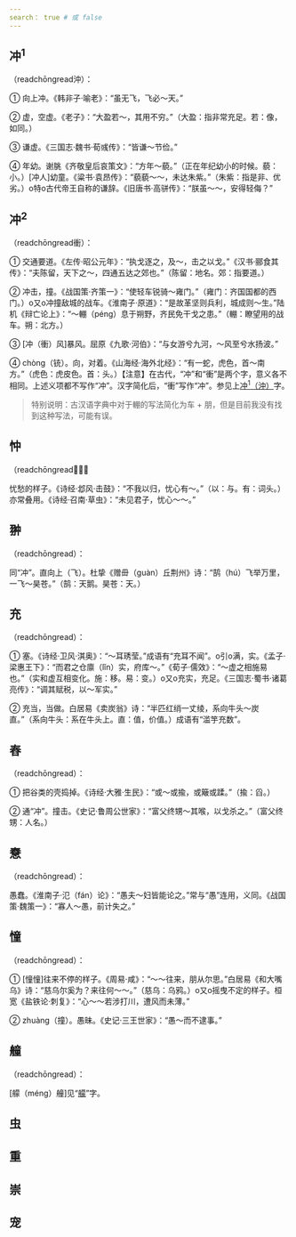 ```yaml
---
search： true # 或 false
---
```


## 冲<sup>1</sup>

（readchōngread沖）：

➀ 向上冲。《韩非子·喻老》：“虽无飞，飞必～天。”

➁ 虚，空虚。《老子》：“大盈若～，其用不穷。”（大盈：指非常充足。若：像，如同。）

➂ 谦虚。《三国志·魏书·荀彧传》：“皆谦～节俭。”

➃ 年幼。谢脁《齐敬皇后哀策文》：“方年～藐。”（正在年纪幼小的时候。藐：小。）[冲人]幼童。《粱书·袁昂传》：“藐藐～～，未达朱紫。”（朱紫：指是非、优劣。）o特o古代帝王自称的谦辞。《旧唐书·高骈传》：“朕虽～～，安得轻侮？”

## 冲<sup>2</sup>

（readchōngread衝）：


➀ 交通要道。《左传·昭公元年》：“执戈逐之，及～，击之以戈。”《汉书·郦食其传》：“夫陈留，天下之～，四通五达之郊也。”（陈留：地名。郊：指要道。）

➁ 冲击，撞。《战国策·齐策一》：“使轻车锐骑～雍门。”（雍门：齐国国都的西门。）o又o冲撞敌城的战车。《淮南子·原道》：“是故革坚则兵利，城成则～生。”陆机《辩亡论上》：“～輣（péng）息于朔野，齐民免干戈之患。”（輣：瞭望用的战车。朔：北方。）

➂ [冲（衝）风]暴风。屈原《九歌·河伯》：“与女游兮九河，～风至兮水扬波。”

➃ chòng（铳）。向，对着。《山海经·海外北经》：“有一蛇，虎色，首～南方。”（虎色：虎皮色。首：头。）【注意】在古代，“冲”和“衝”是两个字，意义各不相同。上述义项都不写作“冲”。汉字简化后，“衝”写作“冲”。参见上[冲<sup>1</sup>（沖）](#冲1)字。

> 特别说明：古汉语字典中对于輣的写法简化为车 + 朋，但是目前我没有找到这种写法，可能有误。

## 忡

（readchōngread𢥞）：

忧愁的样子。《诗经·邶风·击鼓》：“不我以归，忧心有～。”（以：与。有：词头。）亦常叠用。《诗经·召南·草虫》：“未见君子，忧心～～。”

## 翀

（readchōngread）：

同“冲”。直向上（飞）。杜挚《赠毌（guàn）丘荆州》诗：“鹄（hú）飞举万里，一飞～昊苍。”（鹄：天鹅。昊苍：天。）

## 充

（readchōngread）：

➀ 塞。《诗经·卫风·淇奥》：“～耳琇莹。”成语有“充耳不闻”。o引o满，实。《孟子·梁惠王下》：“而君之仓廪（lǐn）实，府库～。”《荀子·儒效》：“～虚之相施易也。”（实和虚互相变化。施：移。易：变。）o又o充实，充足。《三国志·蜀书·诸葛亮传》：“调其赋税，以～军实。”

➁ 充当，当做。白居易《卖炭翁》诗：“半匹红绡一丈绫，系向牛头～炭直。”（系向牛头：系在牛头上。直：值，价值。）成语有“滥竽充数”。

## 舂

（readchōngread）：

➀ 把谷类的壳捣掉。《诗经·大雅·生民》：“或～或揄，或簸或蹂。”（揄：舀。）

➁ 通“冲”。撞击。《史记·鲁周公世家》：“富父终甥～其喉，以戈杀之。”（富父终甥：人名。）

## 憃

（readchōngread）：

愚蠢。《淮南子·氾（fán）论》：“愚夫～妇皆能论之。”常与“愚”连用，义同。《战国策·魏策一》：“寡人～愚，前计失之。”

## 憧

（readchōngread）：

➀ [憧憧]往来不停的样子。《周易·咸》：“～～往来，朋从尔思。”白居易《和大嘴乌》诗：“慈乌尔奚为？来往何～～。”（慈乌：乌鸦。）o又o摇曳不定的样子。桓宽《盐铁论·刺复》：“心～～若涉打川，遭风而未薄。”

➁ zhuàng（撞）。愚昧。《史记·三王世家》：“愚～而不逮事。”

## 艟

（readchōngread）：

[艨（méng）艟]见“[艨](../M/meng#艨)”字。

## 虫

## 重

## 崇

## 宠